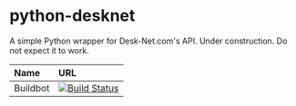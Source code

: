 # python-desknet

A simple Python wrapper for Desk-Net.com's API. Under construction. Do not expect it to work.


Name | URL
:--- |:---
Buildbot|[![Build Status](https://travis-ci.org/datadesk/python-desknet.svg?branch=master)](https://travis-ci.org/datadesk/python-desknet)
